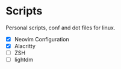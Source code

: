 # Scripts

Personal scripts, conf and dot files for linux.

- [x] Neovim Configuration
- [x] Alacritty
- [ ] ZSH
- [ ] lightdm
